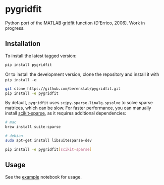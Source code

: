 # pygridfit

Python port of the MATLAB [gridfit](https://www.mathworks.com/matlabcentral/fileexchange/8998-surface-fitting-using-gridfit) function (D'Errico, 2006). Work in progress.


## Installation

To install the latest tagged version:

```bash
pip install pygridfit
```

Or to install the development version, clone the repository and install it with `pip install -e`:

```bash
git clone https://github.com/berenslab/pygridfit.git
pip install -e pygridfit
```

By default, `pygridfit` uses `scipy.sparse.linalg.spsolve` to solve sparse matrices, which can be slow. For faster performance, you can manually install [scikit-sparse](https://github.com/scikit-sparse/scikit-sparse), as it requires additional dependencies:

```bash
# mac
brew install suite-sparse

# debian
sudo apt-get install libsuitesparse-dev

pip install -e pygridfit[scikit-sparse]
```

## Usage

See the [example](https://github.com/berenslab/pygridfit/blob/main/notebooks/example.ipynb) notebook for usage.